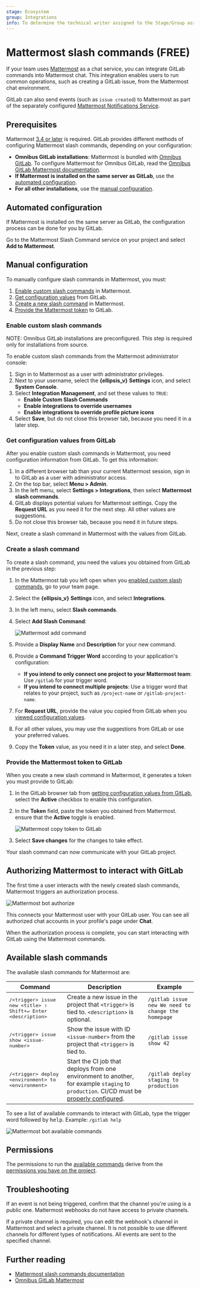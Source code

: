 ```yaml
---
stage: Ecosystem
group: Integrations
info: To determine the technical writer assigned to the Stage/Group associated with this page, see https://about.gitlab.com/handbook/engineering/ux/technical-writing/#assignments
---
```


# Mattermost slash commands **(FREE)**

If your team uses [Mattermost](https://mattermost.com/) as a chat service, you can
integrate GitLab commands into Mattermost chat. This integration enables users to
run common operations, such as creating a GitLab issue, from the Mattermost chat
environment.

GitLab can also send events (such as `issue created`) to Mattermost as part of the
separately configured [Mattermost Notifications Service](mattermost.md).

## Prerequisites

Mattermost [3.4 or later](https://mattermost.com/blog/category/platform/releases/) is required.
GitLab provides different methods of configuring Mattermost slash commands, depending
on your configuration:

- **Omnibus GitLab installations**: Mattermost is bundled with
  [Omnibus GitLab](https://docs.gitlab.com/omnibus/). To configure Mattermost for Omnibus GitLab, read the
  [Omnibus GitLab Mattermost documentation](../../../integration/mattermost/index.md).
- **If Mattermost is installed on the same server as GitLab**, use the
  [automated configuration](#automated-configuration).
- **For all other installations**, use the [manual configuration](#manual-configuration).

## Automated configuration

If Mattermost is installed on the same server as GitLab, the configuration process can be
done for you by GitLab.

Go to the Mattermost Slash Command service on your project and select **Add to Mattermost**.

## Manual configuration

To manually configure slash commands in Mattermost, you must:

1. [Enable custom slash commands](#enable-custom-slash-commands) in Mattermost.
1. [Get configuration values](#get-configuration-values-from-gitlab) from GitLab.
1. [Create a new slash command](#create-a-slash-command) in Mattermost.
1. [Provide the Mattermost token](#provide-the-mattermost-token-to-gitlab)  to GitLab.

### Enable custom slash commands

NOTE:
Omnibus GitLab installations are preconfigured. This step is required only for
installations from source.

To enable custom slash commands from the Mattermost administrator console:

1. Sign in to Mattermost as a user with administrator privileges.
1. Next to your username, select the **{ellipsis_v}** **Settings** icon, and
   select **System Console**.
1. Select **Integration Management**, and set these values to `TRUE`:
   - **Enable Custom Slash Commands**
   - **Enable integrations to override usernames**
   - **Enable integrations to override profile picture icons**
1. Select **Save**, but do not close this browser tab, because you need it in
   a later step.

### Get configuration values from GitLab

After you enable custom slash commands in Mattermost, you need configuration
information from GitLab. To get this information:

1. In a different browser tab than your current Mattermost session, sign in to
   GitLab as a user with administrator access.
1. On the top bar, select **Menu > Admin**.
1. In the left menu, select **Settings > Integrations**, then select
   **Mattermost slash commands**.
1. GitLab displays potential values for Mattermost settings. Copy the **Request URL**
   as you need it for the next step. All other values are suggestions.
1. Do not close this browser tab, because you need it in future steps.

Next, create a slash command in Mattermost with the values from GitLab.

### Create a slash command

To create a slash command, you need the values you obtained from GitLab in
the previous step:

1. In the Mattermost tab you left open when you
   [enabled custom slash commands](#enable-custom-slash-commands), go to your
   team page.
1. Select the **{ellipsis_v}** **Settings** icon, and select **Integrations**.
1. In the left menu, select **Slash commands**.
1. Select **Add Slash Command**:

   ![Mattermost add command](img/mattermost_add_slash_command.png)
1. Provide a **Display Name** and **Description** for your new command.
1. Provide a **Command Trigger Word** according to your application's configuration:

   - **If you intend to only connect one project to your Mattermost team**: Use
     `/gitlab` for your trigger word.
   - **If you intend to connect multiple projects**: Use a trigger word that relates
     to your project, such as `/project-name` or `/gitlab-project-name`.
1. For **Request URL**, provide the value you copied from GitLab when you
   [viewed configuration values](#get-configuration-values-from-gitlab).
1. For all other values, you may use the suggestions from GitLab or use your
   preferred values.
1. Copy the **Token** value, as you need it in a later step, and select **Done**.

### Provide the Mattermost token to GitLab

When you create a new slash command in Mattermost, it generates a token you must
provide to GitLab:

1. In the GitLab browser tab from
   [getting configuration values from GitLab](#get-configuration-values-from-gitlab),
   select the **Active** checkbox to enable this configuration.
1. In the **Token** field, paste the token you obtained from Mattermost.
   ensure that the **Active** toggle is enabled.

   ![Mattermost copy token to GitLab](img/mattermost_gitlab_token.png)

1. Select **Save changes** for the changes to take effect.

Your slash command can now communicate with your GitLab project.

## Authorizing Mattermost to interact with GitLab

The first time a user interacts with the newly created slash commands,
Mattermost triggers an authorization process.

![Mattermost bot authorize](img/mattermost_bot_auth.png)

This connects your Mattermost user with your GitLab user. You can
see all authorized chat accounts in your profile's page under **Chat**.

When the authorization process is complete, you can start interacting with
GitLab using the Mattermost commands.

## Available slash commands

The available slash commands for Mattermost are:

| Command | Description | Example |
| ------- | ----------- | ------- |
| <kbd>/&lt;trigger&gt; issue new &lt;title&gt; <kbd>⇧ Shift</kbd>+<kbd>↵ Enter</kbd> &lt;description&gt;</kbd> | Create a new issue in the project that `<trigger>` is tied to. `<description>` is optional. | `/gitlab issue new We need to change the homepage` |
| <kbd>/&lt;trigger&gt; issue show &lt;issue-number&gt;</kbd> | Show the issue with ID `<issue-number>` from the project that `<trigger>` is tied to. | `/gitlab issue show 42` |
| <kbd>/&lt;trigger&gt; deploy &lt;environment&gt; to &lt;environment&gt;</kbd> | Start the CI job that deploys from one environment to another, for example `staging` to `production`. CI/CD must be [properly configured](../../../ci/yaml/index.md). | `/gitlab deploy staging to production` |

To see a list of available commands to interact with GitLab, type the
trigger word followed by <kbd>help</kbd>. Example: `/gitlab help`

![Mattermost bot available commands](img/mattermost_bot_available_commands.png)

## Permissions

The permissions to run the [available commands](#available-slash-commands) derive from
the [permissions you have on the project](../../permissions.md#project-members-permissions).

## Troubleshooting

If an event is not being triggered, confirm that the channel you're using is a public one.
Mattermost webhooks do not have access to private channels.

If a private channel is required, you can edit the webhook's channel in Mattermost and
select a private channel. It is not possible to use different channels for
different types of notifications. All events are sent to the specified channel.

## Further reading

- [Mattermost slash commands documentation](https://docs.mattermost.com/developer/slash-commands.html)
- [Omnibus GitLab Mattermost](https://docs.gitlab.com/omnibus/gitlab-mattermost/)
